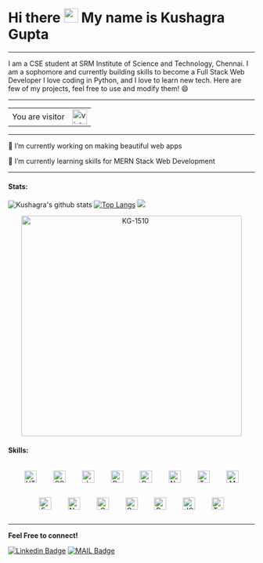 # Hi there <img src="https://github.com/iamshubhamg/iamshubhamg/blob/master/Assests/Hi.gif" width="29px"> My name is Kushagra Gupta
<hr>
I am a CSE student at SRM Institute of Science and Technology, Chennai. I am a sophomore and currently building skills to become a Full Stack Web Developer
I love coding in Python, and I love to learn new tech. Here are few of my projects, feel free to use and modify them! 😄
<hr>
<table>
  <tr>
    <td>You are visitor</td>
    <td><img src="https://profile-counter.glitch.me/KG-1510/count.svg" alt="vistor count" height="30" /></td>
  </tr>
</table>
<hr>

🔭 I’m currently working on making beautiful web apps

🌱 I’m currently learning skills for MERN Stack Web Development 
<hr>
 
 
 #### Stats:
 ![Kushagra's github stats](https://github-readme-stats.vercel.app/api?username=KG-1510&show_icons=true&theme=dark)     [![Top Langs](https://github-readme-stats.vercel.app/api/top-langs/?username=KG-1510&layout=compact&theme=dark)](https://github.com/KG-1510/KG-1510)
![](https://activity-graph.herokuapp.com/graph?username=KG-1510&theme=github)
<p align="center"> 
<img width="450"  src="https://github-readme-streak-stats.herokuapp.com/?user=KG-1510&theme=dark" alt="KG-1510" />
</p>
 
 #### Skills:
<div align="center">
  <img style="margin: 15px" src="https://cdn.iconscout.com/icon/free/png-64/html-2752158-2284975.png" alt="HTML" height="25" />
  <img style="margin: 15px" src="https://cdn.iconscout.com/icon/free/png-64/css-131-722685.png" alt="CSS" height="25" />
  <img style="margin: 15px" src="https://cdn.iconscout.com/icon/free/png-64/javascript-1-225993.png" alt="Javascript" height="25" />
  <img style="margin: 15px" src="https://cdn.iconscout.com/icon/free/png-64/bootstrap-226077.png" alt="Bootstrap" height="25" />
  <img style="margin: 15px" src="https://cdn.iconscout.com/icon/free/png-64/react-4-1175110.png" alt="React.js" height="25" />
  <img style="margin: 15px" src="https://cdn.auth0.com/blog/logos/nextjs-logo.png" alt="Next.js" height="25" />
  <img style="margin: 15px" src="https://cdn.iconscout.com/icon/free/png-64/typescript-1174965.png" alt="Typescript" height="25" />
  <img style="margin: 15px" src="https://cdn.iconscout.com/icon/free/png-64/mongodb-4-1175139.png" alt="MongoDB" height="25" />
  <img style="margin: 15px" src="https://cdn.iconscout.com/icon/free/png-64/express-8-1175029.png" alt="Express" height="25" />
  <img style="margin: 15px" src="https://cdn.iconscout.com/icon/free/png-64/node-js-1174925.png" alt="Node.js" height="25" />
  <img style="margin: 15px" src="https://cdn.iconscout.com/icon/free/png-64/c-programming-569564.png" alt="C" height="25" />
  <img style="margin: 15px" src="https://sdtimes.com/wp-content/uploads/2018/03/cpppp.png" alt="C++" height="25" />
  <img style="margin: 15px" src="https://cdn.iconscout.com/icon/free/png-64/python-14-569257.png" alt="Python" height="25" />
  <img style="margin: 15px" src="https://cdn.iconscout.com/icon/free/png-64/jquery-7-1175152.png" alt="JQuery" height="25" />
  <img style="margin: 15px" src="https://www.markusantonwolf.com/media/pages/blog/tailwind-css/265298487-1596675041/tailwind-css-logo.svg" alt="Tailwind" height="25" />
</div>
<hr>

**Feel Free to connect!**

[![Linkedin Badge](https://img.shields.io/badge/-LinkedIn-blue?style=flat-square&logo=Linkedin&logoColor=white&link=https://www.linkedin.com/in/kg1510/)](https://www.linkedin.com/in/kg1510/)
[![MAIL Badge](https://img.shields.io/badge/-Gmail-c14438?style=flat-square&logo=Gmail&logoColor=white&link=mailto:guptakushagra15.10@gmail.com)](mailto:guptakushagra15.10@gmail.com)

